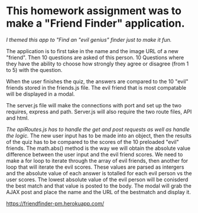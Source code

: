 # This homework assignment was to make a "Friend Finder" application. 
*I themed this app to "Find an "evil genius" finder just to make it fun.*

The application is to first take in the name and the image URL of a new "friend".
Then 10 questions are asked of this person. 10 Questions where they have the ability to choose how strongly they agree or disagree (from 1 to 5) with the question.

When the user finishes the quiz, the answers are compared to the 10 "evil" friends stored in the friends.js file. The evil friend that is most compatable will be displayed in a modal.

The server.js file will make the  connections with port and set up the two requires, express and path. Server.js will also require the two route files, API and html.

*The apiRoutes.js has to handle the get and post requests as well as handle the logic.*
The new user input has to be made into an object, then the results of the quiz has to be compared to the scores of the 10 preloaded "evil" friends. 
The math.abs() method is the way we will obtain the absolute value difference between the user input and the evil friend scores. 
We need to make a for loop to iterate through the array of evil friends, then another for loop that will iterate the evil scores. These values are parsed as intergers and the absolute value of each answer is totalled for each evil person vs the user scores.
The lowest absolute value of the evil person will be conisderd the best match and that value is posted to the body. The modal will grab the AJAX post and place the name and the URL of the bestmatch and display it. 

 https://friendfinder-pm.herokuapp.com/






